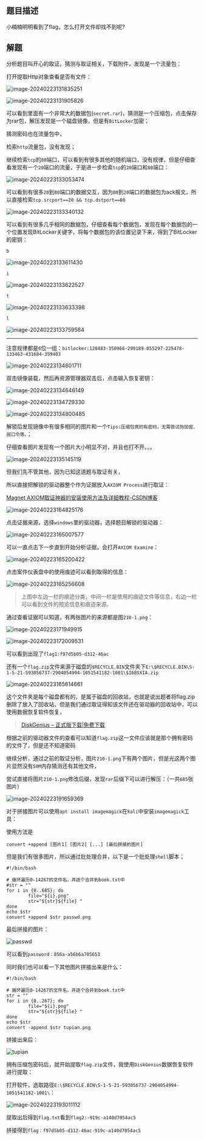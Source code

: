 ## 题目描述

小楠楠明明看到了flag，怎么打开文件却找不到呢?

## 解题

分析题目叫开心的取证，猜测与取证相关，下载附件，发现是一个流量包：

打开提取Http对象查看是否有文件：

![image-20240223131835251](assets/happy2forensics/img/image-20240223131835251.png)

![image-20240223131905826](assets/happy2forensics/img/image-20240223131905826.png)

可以看到里面有一个非常大的数据包(`secret.rar`)，猜测是一个压缩包，点击保存为rar包，解压发现是一个磁盘镜像，但是有`BitLocker`加密；

猜测密码也在流量包中，

检索`http`流量包，没有发现；

继续检索`tcp`的`80`端口，可以看到有很多其他的随机端口，没有规律，但是仔细查看发现有一个`20`端口的流量，于是进一步检索`tcp`的`20`端口和`80`端口：

![image-20240223133053474](assets/happy2forensics/img/image-20240223133053474.png)

可以看到有很多`20`到`80`端口的数据交互，因为`80`到`20`端口的数据包为ack报文，所以直接检索`tcp.srcport==20 && tcp.dstport==80`

![image-20240223133340132](assets/happy2forensics/img/image-20240223133340132.png)

可以看到有很多几乎相同的数据包，仔细查看每个数据包，发现在每个数据包的一个位置发现BitLocker关键字，将每个数据包的该位置记录下来，得到了BitLocker的密钥：

`b`

![image-20240223133611430](assets/happy2forensics/img/image-20240223133611430.png)

`i`

![image-20240223133622527](assets/happy2forensics/img/image-20240223133622527.png)

`t`

![image-20240223133633398](assets/happy2forensics/img/image-20240223133633398.png)

`l`

![image-20240223133759564](assets/happy2forensics/img/image-20240223133759564.png)

---

注意规律都是`6`位一组：`bitlocker:120483-350966-299189-055297-225478-133463-431684-359403`

![image-20240223134601711](assets/happy2forensics/img/image-20240223134601711.png)

双击镜像装载，然后再资源管理器双击后，点击输入恢复密钥：

![image-20240223134646149](assets/happy2forensics/img/image-20240223134646149.png)

![image-20240223134729330](assets/happy2forensics/img/image-20240223134729330.png)

![image-20240223134800485](assets/happy2forensics/img/image-20240223134800485.png)

解锁后发现镜像中有很多相同的图片和一个`Tips:压缩包真的有密码，无需尝试伪加密、弱口令等。`；

仔细查看图片发现有一个图片大小明显不对，并且也打不开。。。

![image-20240223135145119](assets/happy2forensics/img/image-20240223135145119.png)

但我们先不管其他，因为已知这道题与取证有关，

所以直接把解锁的驱动器整个作为证据放入`AXIOM Process`进行取证：

[Magnet AXIOM取证神器的安装使用方法及详细教程-CSDN博客](https://blog.csdn.net/Aluxian_/article/details/135997730)

![image-20240223164825176](assets/happy2forensics/img/image-20240223164825176.png)

点击证据来源，选择`windows`里的驱动器，选择题目解锁的驱动器：

![image-20240223165007577](assets/happy2forensics/img/image-20240223165007577.png)

可以一直点击下一步直到开始分析证据，会打开`AXIOM Examine`：

![image-20240223165200422](assets/happy2forensics/img/image-20240223165200422.png)

点击案件仪表盘中的使用痕迹可以看到取得的信息：

![image-20240223165256608](assets/happy2forensics/img/image-20240223165256608.png)

>  上图中左边一栏的痕迹分类，中间一栏是使用的痕迹文件等信息，右边一栏可以看到文件的预览信息和痕迹来源。

通过查看证据可以知道，有两张图片的来源都是图`210-1.png`：

![image-20240223171949915](assets/happy2forensics/img/image-20240223171949915.png)

![image-20240223172009531](assets/happy2forensics/img/image-20240223172009531.png)

可以看到出现了`flag1:f97d5b05-d312-46ac`

还有一个`flag.zip`文件来源于磁盘的`$RECYCLE.BIN`文件夹下`E:\$RECYCLE.BIN\S-1-5-21-593056737-2904054994-1051541182-1001\$I6BSXIA.zip`

![image-20240223165614661](assets/happy2forensics/img/image-20240223165614661.png)

这个文件夹是每个磁盘都有的，是属于磁盘的回收站，也就是说出题者将flag.zip删除了放入了回收站，但是我们通过取证得知该文件还在驱动器的回收站中，可以使用数据恢复软件恢复，

> [DiskGenius – 正式版下载|免费下载](https://www.diskgenius.cn/download.php)

根据之前的驱动器文件的查看可以知道`flag.zip`这一文件应该就是那个拥有密码的文件了，但是还不知道密码

继续分析，通过之前的取证分析，图片`210-1.png`下有两个图片，但是光这两个图片显然没有`50M`内存猜测还有其他文件，

尝试直接将图片`210-1.png`修改后缀，发现`rar`后缀下可以进行解压：（一共`685`张图片）

![image-20240223191659369](assets/happy2forensics/img/image-20240223191659369.png)

对于拼接图片可以使用`apt install imagemagick`在`kali`中安装`imagemagick`工具：

使用方法是

```shell
convert +append [图片1] [图片2] [...] [最后拼接的图片]
```

但是我们有很多图片，所以通过批处理合并，以下是一个批处理`shell`脚本；

```shell
#!/bin/bash

# 循环遍历0-14267的文件名，并逐个合并到book.txt中
#str = ""
for i in {0..685}; do
        file="${i}.png"
        str="${str}${file} "
done
echo $str
convert +append $str passwd.png

```

最后拼接的图片：

![passwd](assets/happy2forensics/img/passwd.png)

可以看到`password：856a-a56b6a705653`

同时我们也可以看一下其他图片拼接出来是什么：

```shell
#!/bin/bash

# 循环遍历0-14267的文件名，并逐个合并到book.txt中
str = ""
for i in {0..267}; do
        file="${i}.png"
        str="${str}${file} "
done
echo $str
convert -append $str tupian.png

```

拼接出来后：

![tupian](assets/happy2forensics/img/tupian.png)

拥有压缩包密码后，就开始提取`flag.zip`文件，我使用`DiskGenius`数据恢复软件进行提取：

打开软件，选取路径`E:\$RECYCLE.BIN\S-1-5-21-593056737-2904054994-1051541182-1001\`：

![image-20240223193011112](assets/happy2forensics/img/image-20240223193011112.png)

提取出后得到`flag.txt`看到`flag2:-919c-a140d7054ac5`

拼接得到`flag：f97d5b05-d312-46ac-919c-a140d7054ac5`

